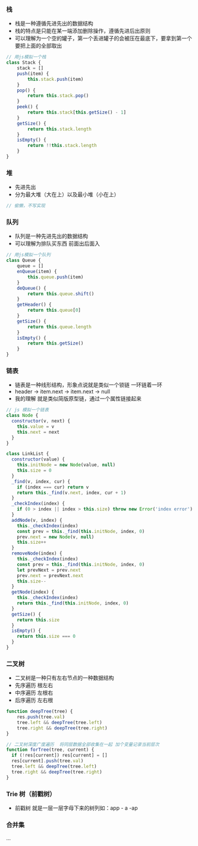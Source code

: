 ### 栈

- 栈是一种遵循先进先出的数据结构
- 栈的特点是只能在某一端添加删除操作，遵循先进后出原则
- 可以理解为一个空的罐子，第一个丢进罐子的会被压在最底下，要拿到第一个要把上面的全部取出
```js
// 用js模拟一个栈
class Stack {
    stack = []
    push(item) {
        this.stack.push(item)
    }
    pop() {
        return this.stack.pop()
    }
    peek() {
        return this.stack[this.getSize() - 1]
    }
    getSize() {
        return this.stack.length
    }
    isEmpty() {
        return !!this.stack.length
    }
}
```

### 堆

- 先进先出
- 分为最大堆（大在上）以及最小堆（小在上）

```js
// 偷懒，不写实现
```

### 队列

- 队列是一种先进先出的数据结构
- 可以理解为排队买东西 前面出后面入
```js
// 用js模拟一个队列
class Queue {
    queue = []
    enQueue(item) {
        this.queue.push(item)
    }
    deQueue() {
        return this.queue.shift()
    }
    getHeader() {
        return this.queue[0]
    }
    getSize() {
        return this.queue.length
    }
    isEmpty() {
        return this.getSize()
    }
}
```

### 链表
- 链表是一种线形结构，形象点说就是类似一个锁链 一环链着一环
- header → item.next → item.next → null
- 我的理解 就是类似简版原型链，通过一个属性链接起来
```js
// js 模拟一个链表
class Node {
  constructor(v, next) {
    this.value = v
    this.next = next
  }
}

class LinkList {
  constructor(value) {
    this.initNode = new Node(value, null)
    this.size = 0
  }
  _find(v, index, cur) {
    if (index === cur) return v
    return this._find(v.next, index, cur + 1)
  }
  _checkIndex(index) {
    if (0 > index || index > this.size) throw new Error('index error')
  }
  addNode(v, index) {
    this._checkIndex(index)
    const prev = this._find(this.initNode, index, 0)
    prev.next = new Node(v, null)
    this.size++
  }
  removeNode(index) {
    this._checkIndex(index)
    const prev = this._find(this.initNode, index, 0)
    let prevNext = prev.next
    prev.next = prevNext.next
    this.size--
  }
  getNode(index) {
    this._checkIndex(index)
    return this._find(this.initNode, index, 0)
  }
  getSize() {
    return this.size
  }
  isEmpty() {
    return this.size === 0
  }
}
```

### 二叉树

- 二叉树是一种只有左右节点的一种数据结构
- 先序遍历 根左右
- 中序遍历 左根右
- 后序遍历 左右根

```js
function deepTree(tree) {
    res.push(tree.val)
    tree.left && deepTree(tree.left)
    tree.right && deepTree(tree.right)
}

// 二叉树深度广度遍历  将同层数据全部收集在一起 加个变量记录当前层次
function forTree(tree, current) {
  if (!res[current]) res[current] = []
  res[current].push(tree.val)
  tree.left && deepTree(tree.left)
  tree.right && deepTree(tree.right)
}
```

### Trie 树（前戳树）
- 前戳树 就是一层一层字母下来的树列如：app - a -ap

### 合并集
...